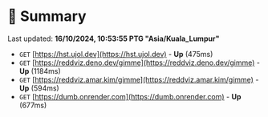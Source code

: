 # 📖 Summary
Last updated: **16/10/2024, 10:53:55 PTG "Asia/Kuala_Lumpur"**

- `GET` [https://hst.ujol.dev](https://hst.ujol.dev) - **Up** (475ms)
- `GET` [https://reddviz.deno.dev/gimme](https://reddviz.deno.dev/gimme) - **Up** (1184ms)
- `GET` [https://reddviz.amar.kim/gimme](https://reddviz.amar.kim/gimme) - **Up** (594ms)
- `GET` [https://dumb.onrender.com](https://dumb.onrender.com) - **Up** (677ms)

